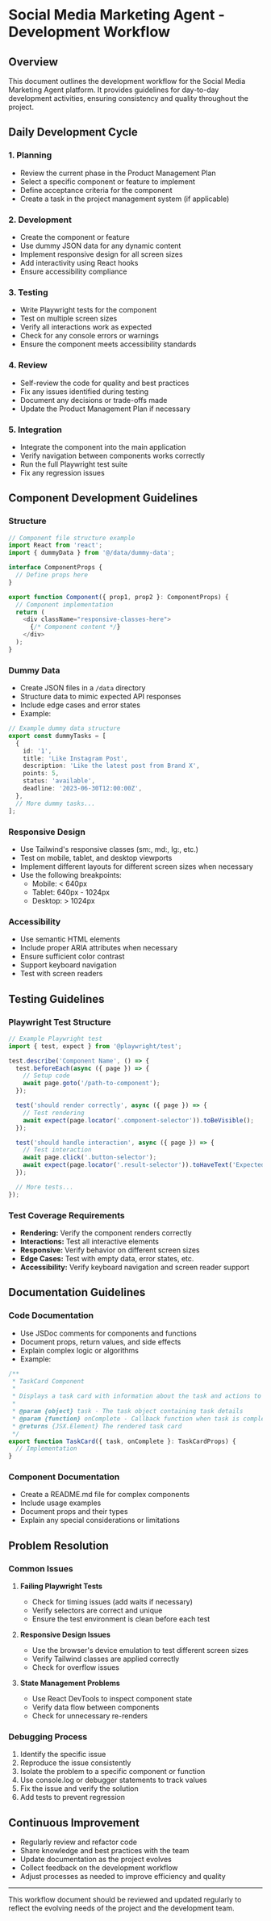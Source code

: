 # Social Media Marketing Agent - Development Workflow

## Overview

This document outlines the development workflow for the Social Media Marketing Agent platform. It provides guidelines for day-to-day development activities, ensuring consistency and quality throughout the project.

## Daily Development Cycle

### 1. Planning

- Review the current phase in the Product Management Plan
- Select a specific component or feature to implement
- Define acceptance criteria for the component
- Create a task in the project management system (if applicable)

### 2. Development

- Create the component or feature
- Use dummy JSON data for any dynamic content
- Implement responsive design for all screen sizes
- Add interactivity using React hooks
- Ensure accessibility compliance

### 3. Testing

- Write Playwright tests for the component
- Test on multiple screen sizes
- Verify all interactions work as expected
- Check for any console errors or warnings
- Ensure the component meets accessibility standards

### 4. Review

- Self-review the code for quality and best practices
- Fix any issues identified during testing
- Document any decisions or trade-offs made
- Update the Product Management Plan if necessary

### 5. Integration

- Integrate the component into the main application
- Verify navigation between components works correctly
- Run the full Playwright test suite
- Fix any regression issues

## Component Development Guidelines

### Structure

```typescript
// Component file structure example
import React from 'react';
import { dummyData } from '@/data/dummy-data';

interface ComponentProps {
  // Define props here
}

export function Component({ prop1, prop2 }: ComponentProps) {
  // Component implementation
  return (
    <div className="responsive-classes-here">
      {/* Component content */}
    </div>
  );
}
```

### Dummy Data

- Create JSON files in a `/data` directory
- Structure data to mimic expected API responses
- Include edge cases and error states
- Example:

```typescript
// Example dummy data structure
export const dummyTasks = [
  {
    id: '1',
    title: 'Like Instagram Post',
    description: 'Like the latest post from Brand X',
    points: 5,
    status: 'available',
    deadline: '2023-06-30T12:00:00Z',
  },
  // More dummy tasks...
];
```

### Responsive Design

- Use Tailwind's responsive classes (sm:, md:, lg:, etc.)
- Test on mobile, tablet, and desktop viewports
- Implement different layouts for different screen sizes when necessary
- Use the following breakpoints:
  - Mobile: < 640px
  - Tablet: 640px - 1024px
  - Desktop: > 1024px

### Accessibility

- Use semantic HTML elements
- Include proper ARIA attributes when necessary
- Ensure sufficient color contrast
- Support keyboard navigation
- Test with screen readers

## Testing Guidelines

### Playwright Test Structure

```typescript
// Example Playwright test
import { test, expect } from '@playwright/test';

test.describe('Component Name', () => {
  test.beforeEach(async ({ page }) => {
    // Setup code
    await page.goto('/path-to-component');
  });

  test('should render correctly', async ({ page }) => {
    // Test rendering
    await expect(page.locator('.component-selector')).toBeVisible();
  });

  test('should handle interaction', async ({ page }) => {
    // Test interaction
    await page.click('.button-selector');
    await expect(page.locator('.result-selector')).toHaveText('Expected Result');
  });

  // More tests...
});
```

### Test Coverage Requirements

- **Rendering:** Verify the component renders correctly
- **Interactions:** Test all interactive elements
- **Responsive:** Verify behavior on different screen sizes
- **Edge Cases:** Test with empty data, error states, etc.
- **Accessibility:** Verify keyboard navigation and screen reader support

## Documentation Guidelines

### Code Documentation

- Use JSDoc comments for components and functions
- Document props, return values, and side effects
- Explain complex logic or algorithms
- Example:

```typescript
/**
 * TaskCard Component
 * 
 * Displays a task card with information about the task and actions to complete it.
 * 
 * @param {object} task - The task object containing task details
 * @param {function} onComplete - Callback function when task is completed
 * @returns {JSX.Element} The rendered task card
 */
export function TaskCard({ task, onComplete }: TaskCardProps) {
  // Implementation
}
```

### Component Documentation

- Create a README.md file for complex components
- Include usage examples
- Document props and their types
- Explain any special considerations or limitations

## Problem Resolution

### Common Issues

1. **Failing Playwright Tests**
   - Check for timing issues (add waits if necessary)
   - Verify selectors are correct and unique
   - Ensure the test environment is clean before each test

2. **Responsive Design Issues**
   - Use the browser's device emulation to test different screen sizes
   - Verify Tailwind classes are applied correctly
   - Check for overflow issues

3. **State Management Problems**
   - Use React DevTools to inspect component state
   - Verify data flow between components
   - Check for unnecessary re-renders

### Debugging Process

1. Identify the specific issue
2. Reproduce the issue consistently
3. Isolate the problem to a specific component or function
4. Use console.log or debugger statements to track values
5. Fix the issue and verify the solution
6. Add tests to prevent regression

## Continuous Improvement

- Regularly review and refactor code
- Share knowledge and best practices with the team
- Update documentation as the project evolves
- Collect feedback on the development workflow
- Adjust processes as needed to improve efficiency and quality

---

This workflow document should be reviewed and updated regularly to reflect the evolving needs of the project and the development team.